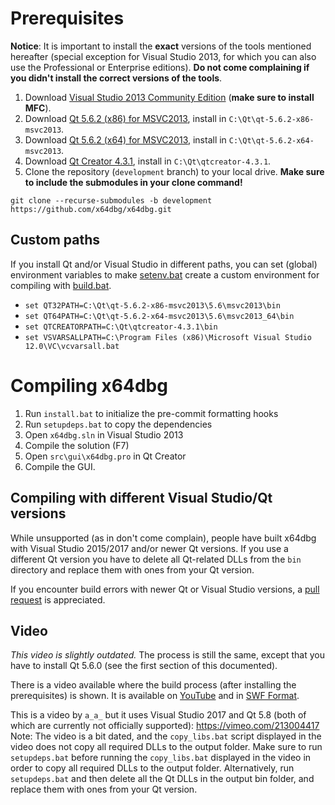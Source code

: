 # Prerequisites

**Notice**: It is important to install the **exact** versions of the tools mentioned hereafter (special exception for Visual Studio 2013, for which you can also use the Professional or Enterprise editions). **Do not come complaining if you didn't install the correct versions of the tools**.

1. Download [Visual Studio 2013 Community Edition](https://www.visualstudio.com/vs/older-downloads/#visual-studio-2013) (**make sure to install MFC**).
2. Download [Qt 5.6.2 (x86) for MSVC2013](https://download.qt.io/archive/qt/5.6/5.6.2/qt-opensource-windows-x86-msvc2013-5.6.2.exe), install in `C:\Qt\qt-5.6.2-x86-msvc2013`.
3. Download [Qt 5.6.2 (x64) for MSVC2013](https://download.qt.io/archive/qt/5.6/5.6.2/qt-opensource-windows-x86-msvc2013_64-5.6.2.exe), install in `C:\Qt\qt-5.6.2-x64-msvc2013`.
4. Download [Qt Creator 4.3.1](https://download.qt.io/archive/qtcreator/4.3/4.3.1/qt-creator-opensource-windows-x86-4.3.1.exe), install in `C:\Qt\qtcreator-4.3.1`.
5. Clone the repository (`development` branch) to your local drive. **Make sure to include the submodules in your clone command!**
```
git clone --recurse-submodules -b development https://github.com/x64dbg/x64dbg.git
```

## Custom paths

If you install Qt and/or Visual Studio in different paths, you can set (global) environment variables to make [setenv.bat](https://github.com/x64dbg/x64dbg/blob/development/setenv.bat) create a custom environment for compiling with [build.bat](https://github.com/x64dbg/x64dbg/blob/development/build.bat).

- `set QT32PATH=C:\Qt\qt-5.6.2-x86-msvc2013\5.6\msvc2013\bin`
- `set QT64PATH=C:\Qt\qt-5.6.2-x64-msvc2013\5.6\msvc2013_64\bin`
- `set QTCREATORPATH=C:\Qt\qtcreator-4.3.1\bin`
- `set VSVARSALLPATH=C:\Program Files (x86)\Microsoft Visual Studio 12.0\VC\vcvarsall.bat`

# Compiling x64dbg

1. Run `install.bat` to initialize the pre-commit formatting hooks
2. Run `setupdeps.bat` to copy the dependencies
3. Open `x64dbg.sln` in Visual Studio 2013
4. Compile the solution (F7)
5. Open `src\gui\x64dbg.pro` in Qt Creator
6. Compile the GUI.

## Compiling with different Visual Studio/Qt versions

While unsupported (as in don't come complain), people have built x64dbg with Visual Studio 2015/2017 and/or newer Qt versions. If you use a different Qt version you have to delete all Qt-related DLLs from the `bin` directory and replace them with ones from your Qt version.

If you encounter build errors with newer Qt or Visual Studio versions, a [pull request](https://github.com/x64dbg/x64dbg/pull/1687) is appreciated.

## Video

*This video is slightly outdated.* The process is still the same, except that you have to install Qt 5.6.0 (see the first section of this documented).

There is a video available where the build process (after installing the prerequisites) is shown. It is available on [YouTube](https://youtu.be/M3J2wpXpeX0) and in [SWF Format](https://mega.nz/#!D4x1wQZD!LNz_K4GOhNuJlgS1oztlgdRhoZwPODWyQdd6ISUVvF0).

This is a video by `a_a_` but it uses Visual Studio 2017 and Qt 5.8 (both of which are currently not officially supported): https://vimeo.com/213004417  Note: The video is a bit dated, and the `copy_libs.bat` script displayed in the video does not copy all required DLLs to the output folder. Make sure to run `setupdeps.bat` before running the `copy_libs.bat` displayed in the video in order to copy all required DLLs to the output folder. Alternatively, run `setupdeps.bat` and then delete all the Qt DLLs in the output bin folder, and replace them with ones from your Qt version.